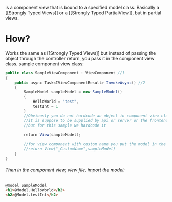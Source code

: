 is a component view that is bound to a specified model class.
Basically a [[Strongly Typed Views]] or a [[Strongly Typed PartialView]], but in partial views.
# How?
Works the same as [[Strongly Typed Views]] but instead of passing the object through the controller return, you pass it in the component view class.
sample component view class:
```c#
public class SampleViewComponent : ViewComponent //1
{
	public async Task<IViewComponentResult> InvokeAsync() //2
	{
		SampleModel sampleModel = new SampleModel()
		{
			HelloWorld = "test",
			testInt = 1
		}
		//Obviously you do not hardcode an object in component view class, 
		//it is suppose to be supplied by api or server or the frontend,
		//but for this sample we hardcode it
		
	    return View(sampleModel);
	    
	    //for view component with custom name you put the model in the second parameter:
	    //return View("_CustomName",sampleModel)
	}
}
```
###### Then in the component view, view file, import the model:
```html
@model SampleModel
<h1>@Model.HelloWorld</h2>
<h2>@Model.testInt</h2>
```
